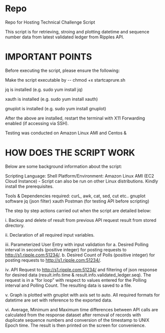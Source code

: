 # Repo
Repo for Hosting Technical Challenge Script

This script is for retrieving, stroing and plotting datetime and sequence number data from latest validated ledger from Ripples API.

# IMPORTANT POINTS

Before executing the script, please ensure the following:

Make the script executable by -- chmod +x startcaprure.sh

jq is installed (e.g. sudo yum install jq)

xauth is installed (e.g. sudo yum install xauth)

gnuplot is installed (e.g. sudo yum install gnuplot)

After the above are installed, restart the terminal with X11 Forwarding enabled (if accessing via SSH).

Testing was conducted on Amazon Linux AMI and Centos &

# HOW DOES THE SCRIPT WORK

Below are some background information about the script:

Scripting Language: Shell
Platform/Environment: Amazon Linux AMI (EC2 Cloud Instance) - Script can also be run on other Linux distributions. Kindly install the prerequisites.

Tools & Dependencies required:
	curL, awk, cat, sed, cut etc..
	gnuplot software
	jq (json filter)
	xauth
	Postman (for testing API before scripting)
	
The step by step actions carried out when the script are detailed below:

i.	Backup and delete of result from previous API request result from stored directory.

ii.	Declaration of all required input variables.

iii.	Parameterized User Entry with input validation for 
a.	Desired Polling interval in seconds (positive integer) for posting requests to http://s1.ripple.com:51234/.
b.	Desired Count of Polls (positive integer) for posting requests to http://s1.ripple.com:51234/.

iv.	API Request to http://s1.ripple.com:51234/ and filtering of json response for desired data (result.info.time & result.info.validated_ledger.seq). The request is in a “for loop” with respect to values entered for the Polling interval and Polling Count. The resulting data is saved to a file.

v.	Graph is plotted with gnuplot with axis set to auto. All required formats for datetime are set with reference to the exported data.

vi.	Average, Minimum and Maximum time differences between API calls are calculated from the response dataset after removal of records with duplicate sequence numbers and conversion of the timestamp to UNIX Epoch time. The result is then printed on the screen for convenience.

